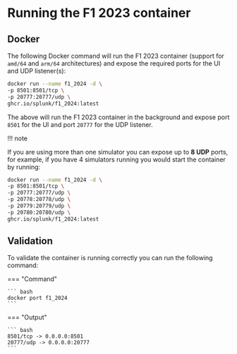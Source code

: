 # Running the F1 2023 container

## Docker

The following Docker command will run the F1 2023 container (support for `amd/64` and `arm/64` architectures) and expose the required ports for the UI and UDP listener(s):

```bash
docker run --name f1_2024 -d \
-p 8501:8501/tcp \
-p 20777:20777/udp \
ghcr.io/splunk/f1_2024:latest
```

The above will run the F1 2023 container in the background and expose port `8501` for the UI and port `20777` for the UDP listener.

!!! note

If you are using more than one simulator you can expose up to **8 UDP** ports, for example, if you have 4 simulators running you would start the container by running:

```bash
docker run --name f1_2024 -d \
-p 8501:8501/tcp \
-p 20777:20777/udp \
-p 20778:20778/udp \
-p 20779:20779/udp \
-p 20780:20780/udp \
ghcr.io/splunk/f1_2024:latest
```

## Validation

To validate the container is running correctly you can run the following command:

=== "Command"

    ``` bash
    docker port f1_2024
    ```

=== "Output"

    ``` bash
    8501/tcp -> 0.0.0.0:8501
    20777/udp -> 0.0.0.0:20777
    ```
